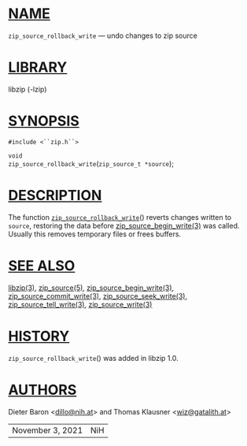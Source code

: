 # [NAME](#NAME)

`zip_source_rollback_write` — undo changes to zip source

# [LIBRARY](#LIBRARY)

libzip (-lzip)

# [SYNOPSIS](#SYNOPSIS)

`#include <``zip.h``>`

`void`  
`zip_source_rollback_write`(`zip_source_t *source`);

# [DESCRIPTION](#DESCRIPTION)

The function [`zip_source_rollback_write`](#zip_source_rollback_write)()
reverts changes written to `source`, restoring the data before
[zip_source_begin_write(3)](zip_source_begin_write.md) was called.
Usually this removes temporary files or frees buffers.

# [SEE ALSO](#SEE_ALSO)

[libzip(3)](libzip.md), [zip_source(5)](zip_source.md),
[zip_source_begin_write(3)](zip_source_begin_write.md),
[zip_source_commit_write(3)](zip_source_commit_write.md),
[zip_source_seek_write(3)](zip_source_seek_write.md),
[zip_source_tell_write(3)](zip_source_tell_write.md),
[zip_source_write(3)](zip_source_write.md)

# [HISTORY](#HISTORY)

`zip_source_rollback_write`() was added in libzip 1.0.

# [AUTHORS](#AUTHORS)

Dieter Baron \<[dillo@nih.at](mailto:dillo@nih.at)\> and Thomas Klausner
\<[wiz@gatalith.at](mailto:wiz@gatalith.at)\>

|                  |     |
|------------------|-----|
| November 3, 2021 | NiH |
